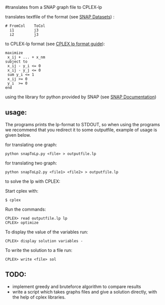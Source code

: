 #translates from a SNAP graph file to CPLEX-lp


translates textfile of the format (see [SNAP Datasets](http://snap.stanford.edu/data/index.html)) :

    # FromCol    ToCol
      i1         j3
      i2         j3

to CPLEX-lp format (see [CPLEX lp format guide](http://www-01.ibm.com/support/knowledgecenter/SS9UKU_12.4.0/com.ibm.cplex.zos.help/FileFormats/topics/LP.html)):

    maximize 
     x_ij + ... + x_nm
    subject to
     x_ij - y_i <= 0
     x_ij - y_j <= 0
     sum y_i <= 1
     x_ij >= 0
     y_i  >= 0
    end

using the library for python provided by SNAP (see [SNAP Documentation](http://snap.stanford.edu/snappy/index.html))

## usage:

The programs prints the lp-format to STDOUT, so when using the programs we recommend that you redirect it to some outputfile, example of usage is given below.

for translating one graph:

    python snapToLp.py <file> > outputfile.lp

for translating two graph:

    python snapToLp2.py <file1> <file2> > outputfile.lp

to solve the lp with CPLEX:

Start cplex with: 

    $ cplex

Run the commands:

    CPLEX> read outputfile.lp lp
    CPLEX> optimize

To display the value of the variables run:

    CPLEX> display solution variables -

To write the solution to a file run:

    CPLEX> write <file> sol

## TODO:

* implement greedy and bruteforce algorithm to compare results
* write a script which takes graphs files and give a solution directly, with the help of cplex libraries.
